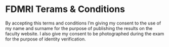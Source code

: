 # FDMRI Terams & Conditions

By accepting this terms and conditions I’m giving my consent to the use of my name and surname for the purpose of publishing the results on the faculty website. 
I also give my consent to be photographed during the exam for the purpose of identity verification.
